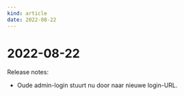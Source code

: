 ```yaml
---
kind: article
date: 2022-08-22
---
```


# 2022-08-22

Release notes:

* Oude admin-login stuurt nu door naar nieuwe login-URL.
